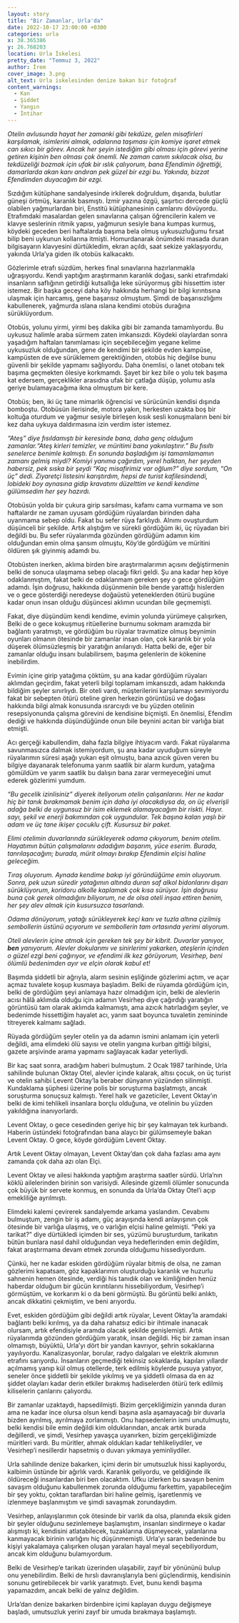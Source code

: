```yaml
---
layout: story
title: "Bir Zamanlar, Urla'da"
date: 2022-10-17 23:00:00 +0300
categories: urla
x: 38.365386
y: 26.768203
location: Urla İskelesi
pretty_date: "Temmuz 3, 2022"
author: İrem
cover_image: 3.png
alt_text: Urla iskelesinden denize bakan bir fotoğraf
content_warnings:
  - Kan
  - Şiddet
  - Yangın
  - İntihar
---
```


_Otelin avlusunda hayat her zamanki gibi tekdüze, gelen misafirleri karşılamak, isimlerini almak, odalarına taşıması için komiye işaret etmek can sıkıcı bir görev. Ancak her şeyin istediğim gibi olması için görevi yerine getiren kişinin ben olması çok önemli. Ne zaman canım sıkılacak olsa, bu tekdüzeliği bozmak için ufak bir ıslık çalıyorum, bana Efendimin öğrettiği, damarlarda akan kanı andıran pek güzel bir ezgi bu. Yakında, bizzat Efendimden duyacağım bir ezgi._

Sızdığım kütüphane sandalyesinde irkilerek doğruldum, dışarıda, bulutlar güneşi örtmüş, karanlık basmıştı. İzmir yazına özgü, şaşırtıcı dercede güçlü olabilen yağmurlardan biri, Enstitü kütüphanesinin camlarını dövüyordu. Etrafımdaki masalardan gelen sınavlarına çalışan öğrencilerin kalem ve klavye seslerinin ritmik yapısı, yağmurun sesiyle bana kumpas kurmuş, köydeki geceden beri haftalarda başıma bela olmuş uykusuzluğumu fırsat bilip beni uykunun kollarına itmişti. Homurdanarak önümdeki masada duran bilgisayarın klavyesini dürtükledim, ekran açıldı, saat sekize yaklaşıyordu, yakında Urla’ya giden ilk otobüs kalkacaktı.

Gözlerimle etrafı süzdüm, herkes final sınavlarına hazırlanmakla uğraşıyordu. Kendi yaptığım araştırmanın karanlık doğası, sanki etrafımdaki insanların saflığının getirdiği kutsallığa leke sürüyormuş gibi hissettim ister istemez. Bir başka geceyi daha köy hakkında herhangi bir bilgi kırıntısına ulaşmak için harcamış, gene başarısız olmuştum. Şimdi de başarısızlığımı kabullenerek, yağmurda ıslana ıslana kendimi otobüs durağına sürüklüyordum.

Otobüs, yolunu yirmi, yirmi beş dakika gibi bir zamanda tamamlıyordu. Bu uykusuz halimle araba sürmem zaten imkansızdı. Köydeki olaylardan sonra yaşadığım haftaları tanımlaması için seçebileceğim yegane kelime uykusuzluk olduğundan, gene de kendimi bir şekilde evden kampüse, kampüsten de eve sürüklemem gerektiğinden, otobüs hiç değilse bunu güvenli bir şekilde yapmamı sağlıyordu. Daha önemlisi, o lanet otobanı tek başıma geçmekten ölesiye korkmamdı. Şayet bir kez bile o yolu tek başıma kat edersem, gerçeklikler arasıdna ufak bir çatlağa düşüp, yolumu asla geriye bulamayacağıma ikna olmuştum bir kere.

Otobüs; ben, iki üç tane mimarlık öğrencisi ve sürücünün kendisi dışında bomboştu. Otobüsün ilerisinde, motora yakın, herkesten uzakta boş bir koltuğa oturdum ve yağmur sesiyle birleşen kısık sesli konuşmaların beni bir kez daha uykuya daldırmasına izin verdim ister istemez.

_“Ateş” diye fısıldamıştı bir keresinde bana, daha genç olduğum zamanlar.“Ateş kirleri temizler, ve müritimi bana yakınlaştırır.” Bu fısıltı senelerce benimle kalmıştı. En sonunda başladığım işi tamamlamamın zamanı gelmiş miydi? Komiyi yanıma çağırdım, yerel halktan, her şeyden habersiz, pek sıska bir şeydi “Kaç misafirimiz var oğlum?” diye sordum, “On üç” dedi. Ziyaretçi listesini karıştırdım, hepsi de turist kafilesindendi, lobideki boy aynasına gidip kravatımı düzelttim ve kendi kendime gülümsedim her şey hazırdı._

Otobüsün yolda bir çukura girip sarsılması, kafamı cama vurmama ve son haftalardır ne zaman uyusam gördüğüm rüyalardan birinden daha uyanmama sebep oldu. Fakat bu sefer rüya farklıydı. Alnımı ovuşturdum düşünceli bir şekilde. Artık alıştığım ve sürekli gördüğüm iki, üç rüyadan biri değildi bu. Bu sefer rüyalarımda gözünden gördüğüm adamın kim olduğundan emin olma şansım olmuştu, Köy’de gördüğüm ve müritini öldüren şık giyinmiş adamdı bu.

Otobüsten inerken, aklıma birden bire araştırmalarımın açısını değiştirmenin belki de sonuca ulaşmama sebep olacağı fikri geldi. Şu ana kadar hep köye odaklanmıştım, fakat belki de odaklanmam gereken şey o gece gördüğüm adamdı. İşin doğrusu, hakkında düşünmenin bile bende yarattığı hislerden ve o gece gösterdiği neredeyse doğaüstü yeteneklerden ötürü bugüne kadar onun insan olduğu düşüncesi aklımın ucundan bile geçmemişti.

Fakat, diye düşündüm kendi kendime, evimin yolunda yürümeye çalışırken, Belki de o gece kokuşmuş ritüellerine burnumu sokmam aramızda bir bağlantı yaratmıştı, ve gördüğüm bu rüyalar travmatize olmuş beynimin oyunları olmanın ötesinde bir zamanlar insan olan, çok karanlık bir yola düşerek ölümsüzleşmiş bir yaratığın anılarıydı. Hatta belki de, eğer bir zamanlar olduğu insanı bulabilirsem, başıma gelenlerin de kökenine inebilirdim.

Evimin içine girip yatağıma çöktüm, şu ana kadar gördüğüm rüyaları aklımdan geçirdim, fakat yeterli bilgi toplamam imkansızdı, adam hakkında bildiğim şeyler sınırlıydı. Bir oteli vardı, müşterilerini karşılamayı sevmiyordu fakat bir sebepten ötürü oteline giren herkezin görüntüsü ve doğası hakkında bilgi almak konusunda ısrarcıydı ve bu yüzden otelinin resepsiyonunda çalışma görevini de kendisine biçmişti. En önemlisi, Efendim dediği ve hakkında düşündüğünde onun bile beynini acıtan bir varlığa biat etmişti.

Acı gerçeği kabullendim, daha fazla bilgiye ihtiyacım vardı. Fakat rüyalarıma savunmasızca dalmak istemiyordum, şu ana kadar uyuduğum süreyle rüyalarımın süresi aşağı yukarı eşit olmuştu, bana azıcık güven veren bu bilgiye dayanarak telefonuma yarım saatlik bir alarm kurdum, yatağıma gömüldüm ve yarım saatlik bu dalışın bana zarar vermeyeceğini umut ederek gözlerimi yumdum.

_“Bu gecelik izinlisiniz” diyerek iteliyorum otelin çalışanlarını. Her ne kadar hiç bir tanık bırakmamak benim için daha iyi olacakdıysa da, on üç elverişli adağa belki de uygunsuz bir isim eklemek alamayacağım bir riskti. Hayır. sayı, şekil ve enerji bakımından çok uygundular. Tek başına kalan yaşlı bir adam ve üç tane ikişer çocuklu çift. Kusursuz bir paket._

_Elimi otelimin duvarlarında sürükleyerek odama çıkıyorum, benim otelim. Hayatımın bütün çalışmalarını adadığım başarım, yüce eserim. Burada, tanrılaşacağım; burada, mürit olmayı bırakıp Efendimin elçisi haline geleceğim._

_Tıraş oluyorum. Aynada kendime bakıp iyi göründüğüme emin oluyorum. Sonra, pek uzun süredir yatağımın altında duran saf alkol bidonlarını dışarı sürüklüyorum, koridoru alkolle kaplamak çok kısa sürüyor. İşin doğrusu buna çok gerek olmadığını biliyorum, ne de olsa oteli inşaa ettiren benim, her şey alev almak için kusursuzca tasarlandı._

_Odama dönüyorum, yatağı sürükleyerek keçi kanı ve tuzla altına çizilmiş sembollerin üstünü açıyorum ve sembollerin tam ortasında yerimi alıyorum._

_Oteli alevlerin içine atmak için gereken tek şey bir kibrit. Duvarlar yanıyor, **ben** yanıyorum. Alevler dokularımı ve sinirlerimi yakarken, ateşlerin içinden o güzel ezgi beni çağırıyor, ve efendimi ilk kez görüyorum, Vesirhep, beni ölümlü bedenimden ayır ve elçin olarak kabul et!_

Başımda şiddetli bir ağrıyla, alarm sesinin eşliğinde gözlerimi açtım, ve açar açmaz tuvalete koşup kusmaya başladım. Belki de rüyamda gördüğüm için, belki de gördüğüm şeyi anlamaya hazır olmadığım için, belki de alevlerin acısı hâlâ aklımda olduğu için adamın Vesirhep diye çağırdığı yaratığın görüntüsü tam olarak aklımda kalmamıştı, ama azıcık hatırladığım şeyler, ve bedenimde hissettiğim hayalet acı, yarım saat boyunca tuvaletin zemininde titreyerek kalmamı sağladı.

Rüyada gördüğüm şeyler otelin ya da adamın ismini anlamam için yeterli değildi, ama elimdeki ölü sayısı ve otelin yangına kurban gittiği bilgisi, gazete arşivinde arama yapmamı sağlayacak kadar yeterliydi.

Bir kaç saat sonra, aradığım haberi bulmuştum. 2 Ocak 1987 tarihinde, Urla sahilinde bulunan Oktay Otel, alevler içinde kalarak, altısı çocuk, on üç turist ve otelin sahibi Levent Oktay’la beraber dünyanın yüzünden silinmişti. Kundaklama şüphesi üzerine polis bir soruşturma başlatmıştı, ancak soruşturma sonuçsuz kalmıştı. Yerel halk ve gazeticiler, Levent Oktay’ın belki de kimi tehlikeli insanlara borçlu olduğuna, ve otelinin bu yüzden yakıldığına inanıyorlardı.

Levent Oktay, o gece cesedinden geriye hiç bir şey kalmayan tek kurbandı. Haberin üstündeki fotoğrafından bana alaycı bir gülümsemeyle bakan Levent Oktay. O gece, köyde gördüğüm Levent Oktay.

Artık Levent Oktay olmayan, Levent Oktay’dan çok daha fazlası ama aynı zamanda çok daha azı olan Elçi.

Levent Oktay ve ailesi hakkında yaptığım araştırma saatler sürdü. Urla’nın köklü ailelerinden birinin son varisiydi. Ailesinde gizemli ölümler sonucunda çok büyük bir servete konmuş, en sonunda da Urla’da Oktay Otel’i açıp emekliliğe ayrılmıştı.

Elimdeki kalemi çevirerek sandalyemde arkama yaslandım. Cevabımı bulmuştum, zengin bir iş adamı, güç arayışında kendi anlayışının çok ötesinde bir varlığa ulaşmış, ve o varlığın elçisi haline gelmişti. “Peki ya tarikat?” diye dürtükledi içimden bir ses, yüzümü buruşturdum, tarikatın bütün bunlara nasıl dahil olduğundan veya hedeflerinden emin değildim, fakat araştırmama devam etmek zorunda olduğumu hissediyordum.

Çünkü, her ne kadar eskiden gördüğüm rüyalar bitmiş de olsa, ne zaman gözlerimi kapatsam, göz kapaklarımın oluşturduğu karanlık ve huzurlu sahnenin hemen ötesinde, verdiği his tanıdık olan ve kimliğinden henüz haberdar olduğum bir gücün kırıntılarını hissebiliyordum, Vesirhep’i görmüştüm, ve korkarım ki o da beni görmüştü. Bu görüntü belki anlıktı, ancak dikkatini çekmiştim, ve beni arıyordu.

Evet, eskiden gördüğüm gibi değildi artık rüyalar, Levent Oktay’la aramdaki bağlantı belki kırılmış, ya da daha rahatsız edici bir ihtimale inanacak olursam, artık efendisiyle aramda olacak şekilde genişlemişti. Artık rüyalarımda gözünden gördüğüm yaratık, insan değildi. Hiç bir zaman insan olmamıştı, büyüktü, Urla’yı dört bir yandan kavrıyor, şehrin sokaklarına yayılıyordu. Kanalizasyonlar, borular, radyo dalgaları ve elektrik akımının etrafını sarıyordu. İnsanların geçmediği tekinsiz sokaklarda, kapıları yıllardır açılmamış yanıp kül olmuş otellerde, terk edilmiş köylerde pusuya yatıyor, seneler önce şiddetli bir şekilde yıkılmış ve ya şiddetli olmasa da en az şiddet olayları kadar derin etkiler bırakmış hadiselerden ötürü terk edilmiş kiliselerin çanlarını çalıyordu.

Bir zamanlar uzaktaydı, hapsedilmişti. Bizim gerçekliğimizin yanında duran ama ne kadar ince olursa olsun kendi başına asla aşamayacağı bir duvarla bizden ayrılmış, ayrılmaya zorlanmıştı. Onu hapsedenlerin ismi unutulmuştu, belki kendisi bile emin değildi kim olduklarından, ancak artık burada değillerdi, ve şimdi, Vesirhep yavaşça uyanırken, bizim gerçekliğimizde müritleri vardı. Bu müritler, ahmak oldukları kadar tehlikeliydiler, ve Vesirhep’i nesillerdir hapsetmiş o duvarı yıkmaya yeminliydiler.

Urla sahilinde denize bakarken, içimi derin bir umutsuzluk hissi kaplıyordu, kalbimin üstünde bir ağırlık vardı. Karanlık geliyordu, ve geldiğinde ilk öldüreceği insanlardan biri ben olacaktım. Ufku izlerken bu savaşın benim savaşım olduğunu kabullenmek zorunda olduğumu farkettim, yapabileceğim bir şey yoktu, çoktan taraflardan biri haline gelmiş, işaretlenmiş ve izlenmeye başlanmıştım ve şimdi savaşmak zorundaydım.

Vesirhep, anlayışlarımın çok ötesinde bir varlık da olsa, planında eksik giden bir şeyler olduğunu sezinlemeye başlamıştım, insanları sindirmeye o kadar alışmıştı ki, kendisini atlatabilecek, tuzaklarına düşmeyecek, yalanlarına kanmayacak birinin varlığını hiç düşünmemişti. Urla’yı saran bedeninde bu kişiyi yakalamaya çalışırken oluşan yaraları hayal meyal seçebiliyordum, ancak kim olduğunu bulamıyordum.

Belki de Vesirhep’e tarikatı üzerinden ulaşabilir, zayıf bir yönününü bulup onu yenebilirdim. Belki de hırslı davranışlarıyla beni güçlendirmiş, kendisinin sonunu getirebilecek bir varlık yaratmıştı. Evet, bunu kendi başıma yapamazdım, ancak belki de yalnız değildim.

Urla’dan denize bakarken birdenbire içimi kaplayan duygu değişmeye başladı, umutsuzluk yerini zayıf bir umuda bırakmaya başlamıştı.
